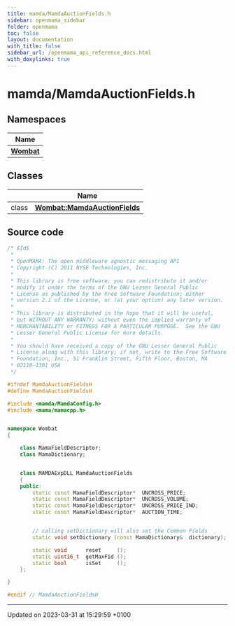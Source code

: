 ```yaml
---
title: mamda/MamdaAuctionFields.h
sidebar: openmama_sidebar
folder: openmama
toc: false
layout: documentation
with_title: false
sidebar_url: /openmama_api_reference_docs.html
with_doxylinks: true
---
```


# mamda/MamdaAuctionFields.h



## Namespaces

| Name           |
| -------------- |
| **[Wombat](namespaceWombat.html)**  |

## Classes

|                | Name           |
| -------------- | -------------- |
| class | **[Wombat::MamdaAuctionFields](classWombat_1_1MamdaAuctionFields.html)**  |




## Source code

```cpp
/* $Id$
 *
 * OpenMAMA: The open middleware agnostic messaging API
 * Copyright (C) 2011 NYSE Technologies, Inc.
 *
 * This library is free software; you can redistribute it and/or
 * modify it under the terms of the GNU Lesser General Public
 * License as published by the Free Software Foundation; either
 * version 2.1 of the License, or (at your option) any later version.
 *
 * This library is distributed in the hope that it will be useful,
 * but WITHOUT ANY WARRANTY; without even the implied warranty of
 * MERCHANTABILITY or FITNESS FOR A PARTICULAR PURPOSE.  See the GNU
 * Lesser General Public License for more details.
 *
 * You should have received a copy of the GNU Lesser General Public
 * License along with this library; if not, write to the Free Software
 * Foundation, Inc., 51 Franklin Street, Fifth Floor, Boston, MA
 * 02110-1301 USA
 */

#ifndef MamdaAuctionFieldsH
#define MamdaAuctionFieldsH

#include <mamda/MamdaConfig.h>
#include <mama/mamacpp.h>


namespace Wombat
{

    class MamaFieldDescriptor;
    class MamaDictionary;


    class MAMDAExpDLL MamdaAuctionFields
    {
    public:
        static const MamaFieldDescriptor*  UNCROSS_PRICE;
        static const MamaFieldDescriptor*  UNCROSS_VOLUME;
        static const MamaFieldDescriptor*  UNCROSS_PRICE_IND;
        static const MamaFieldDescriptor*  AUCTION_TIME;


        // calling setDictionary will also set the Common Fields
        static void setDictionary (const MamaDictionary&  dictionary);

        static void      reset     ();
        static uint16_t  getMaxFid ();
        static bool      isSet     ();
    };

}

#endif // MamdaAuctionFieldsH
```


-------------------------------

Updated on 2023-03-31 at 15:29:59 +0100
